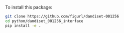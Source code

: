 To install this package:

```bash
git clone https://github.com/figurl/dandiset-001256
cd python/dandiset_001256_interface
pip install -e .
```
